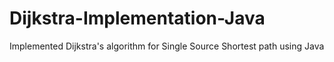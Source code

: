 # Dijkstra-Implementation-Java
Implemented Dijkstra's algorithm for Single Source Shortest path using Java

